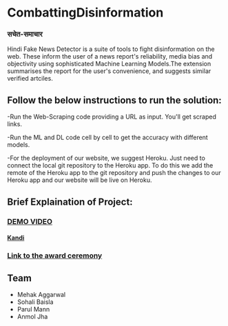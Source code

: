 # CombattingDisinformation

### सचेत-समाचार
Hindi Fake News Detector is a suite of tools to fight disinformation on the web. These inform the user of a news report's reliability, media bias and objectivity using sophisticated Machine Learning Models.The extension summarises the report for the user's convenience, and suggests similar verified artciles.


## Follow the below instructions to run the solution:

-Run the Web-Scraping code providing a URL as input. You'll get scraped links.

-Run the ML and DL code cell by cell to get the accuracy with different models.

-For the deployment of our website, we suggest Heroku. Just need to connect the local git repository to the Heroku app. To do this we add the remote of the Heroku app to the git repository and push the changes to our Heroku app and our website will be live on Heroku. 
 
 ## Brief Explaination of Project:
 
 ### [DEMO VIDEO](https://youtu.be/5wdvW-OnuKU)

#### [Kandi](https://kandi.openweaver.com/collections/techforgood2022/sachet-samachar:-hindi-fake-news-de)

### [Link to the award ceremony](https://www.youtube.com/watch?v=rSK1jvYqHwU)

## Team
- Mehak Aggarwal
- Sohali Baisla
- Parul Mann
- Anmol Jha

